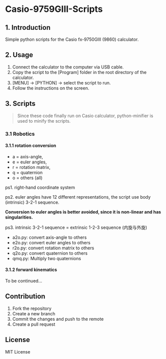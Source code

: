 # Casio-9759GIII-Scripts

## 1. Introduction

Simple python scripts for the Casio fx-9750GIII (9860) calculator.

## 2. Usage

1. Connect the calculator to the computer via USB cable.
2. Copy the script to the [Program] folder in the root directory of the calculator.
3. [MENU] -> [PYTHON] -> select the script to run.
4. Follow the instructions on the screen.

## 3. Scripts

> Since these code finally run on Casio calculator, python-minifier is used to minify the scripts.

### 3.1 Robotics
#### 3.1.1 rotation conversion
- a = axis-angle,
- e = euler angles,
- r = rotation matrix,
- q = quaternion
- o = others (all)


ps1. right-hand coordinate system

ps2. euler angles have 12 different representations, the script use body (intrinsic) 3-2-1 sequence.

**Conversion to euler angles is better avoided, since it is non-linear and has singularities.**

ps3. intrinsic 3-2-1 sequence = extrinsic 1-2-3 sequence (内旋与外旋)

- a2o.py: convert axis-angle to others
- e2o.py: convert euler angles to others
- r2o.py: convert rotation matrix to others
- q2o.py: convert quaternion to others
- qmq.py: Multiply two quaternions

#### 3.1.2 forward kinematics
To be continued...

## Contribution
1. Fork the repository
2. Create a new branch
3. Commit the changes and push to the remote
5. Create a pull request

## License
MIT License
